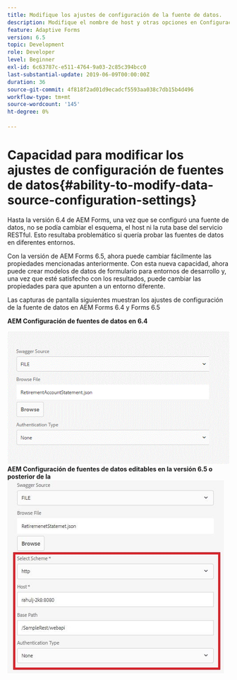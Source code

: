 ```yaml
---
title: Modifique los ajustes de configuración de la fuente de datos.
description: Modifique el nombre de host y otras opciones en Configuración de la fuente de datos.
feature: Adaptive Forms
version: 6.5
topic: Development
role: Developer
level: Beginner
exl-id: 6c63787c-e511-4764-9a03-2c85c394bcc0
last-substantial-update: 2019-06-09T00:00:00Z
duration: 36
source-git-commit: 4f818f2ad01d9ecadcf5593aa038c7db15b4d496
workflow-type: tm+mt
source-wordcount: '145'
ht-degree: 0%

---
```


# Capacidad para modificar los ajustes de configuración de fuentes de datos{#ability-to-modify-data-source-configuration-settings}

Hasta la versión 6.4 de AEM Forms, una vez que se configuró una fuente de datos, no se podía cambiar el esquema, el host ni la ruta base del servicio RESTful. Esto resultaba problemático si quería probar las fuentes de datos en diferentes entornos.

Con la versión de AEM Forms 6.5, ahora puede cambiar fácilmente las propiedades mencionadas anteriormente. Con esta nueva capacidad, ahora puede crear modelos de datos de formulario para entornos de desarrollo y, una vez que esté satisfecho con los resultados, puede cambiar las propiedades para que apunten a un entorno diferente.

Las capturas de pantalla siguientes muestran los ajustes de configuración de la fuente de datos en AEM Forms 6.4 y Forms 6.5

**AEM Configuración de fuentes de datos en 6.4**

![Configuración de 64DataSource](assets/64release.gif)
**AEM Configuración de fuentes de datos editables en la versión 6.5 o posterior de la**
![65Configuración de DataSource](assets/modifiable_data_source.png)
